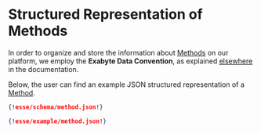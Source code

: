 # Structured Representation of Methods

In order to organize and store the information about [Methods](overview.md) on our platform, we employ the **Exabyte Data Convention**, as explained [elsewhere](../data-structured/overview.md) in the documentation.

Below, the user can find an example JSON structured representation of a [Method](overview.md). 

```json tab="Schema" 
{!esse/schema/method.json!}
```

```json tab="Example" 
{!esse/example/method.json!}
```
